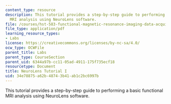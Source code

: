 ```yaml
---
content_type: resource
description: This tutorial provides a step-by-step guide to performing a basic functional
  MRI analysis using NeuroLens software.
file: /courses/hst-583-functional-magnetic-resonance-imaging-data-acquisition-and-analysis-fall-2008/34e78875a62b48743b41ab1c2bc6997b_neurolns_tut_mod.pdf
file_type: application/pdf
learning_resource_types:
- Labs
license: https://creativecommons.org/licenses/by-nc-sa/4.0/
ocw_type: OCWFile
parent_title: Labs
parent_type: CourseSection
parent_uid: 6344a97b-cc11-05ad-4911-175f735ecf18
resourcetype: Document
title: NeuroLens Tutorial I
uid: 34e78875-a62b-4874-3b41-ab1c2bc6997b
---
```

This tutorial provides a step-by-step guide to performing a basic functional MRI analysis using NeuroLens software.